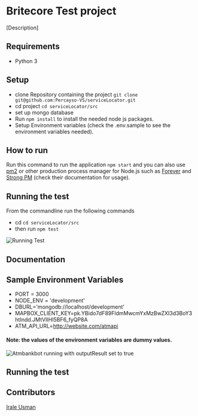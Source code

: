 # Britecore Test project
[Description]

## Requirements
* Python 3

## Setup
* clone Repository containing the project `git clone git@github.com:Percayso-VS/serviceLocator.git`
* cd project `cd serviceLocator/src`
* set up mongo database
* Run `npm install` to install the needed node js packages.
* Setup Environment variables (check the .env.sample to see the environment variables needed).

## How to run
Run this command to run the application `npm start` and you can also use [pm2](https://github.com/Unitech/pm2) or other production process manager for Node.js such as [Forever](https://github.com/foreverjs/forever) and [Strong PM](https://github.com/strongloop/strong-pm) (check their documentation for usage).

## Running the test
From the commandline run the following commands

* cd  `cd serviceLocator/src`
* then run `npm test`

![Running Test](https://github.com/Percayso-VS/serviceLocator/blob/SERVICELOCATOR-10/documentation/screenshots/passing_tests.png?raw=true)

## Documentation

## Sample Environment Variables
* PORT = 3000
* NODE_ENV = 'development'
* DBURL='mongodb://localhost/development'
* MAPBOX_CLIENT_KEY=pk.YBido7dF89FldmMwcmYxMzBwZXI3d3BoY3htIndd.JMtVIIHI5BF6_fyQP8A
* ATM_API_URL=http://website.com/atmapi

#### Note: the values of the environment variables are dummy values.


![Atmbankbot running with outputResult set to true](https://github.com/Percayso-VS/serviceLocator/blob/SERVICELOCATOR-10/documentation/screenshots/atmbankbot.jpg?raw=true)

## Running the test



## Contributors
[Irale Usman](https://github.com/superirale)

